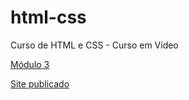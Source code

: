 # html-css
 Curso de HTML e CSS - Curso em Vídeo

 <a href="https://youtube.com/playlist?list=PLHz_AreHm4dmcAviDwiGgHbeEJToxbOpZ&si=dgUiBKVgB1F-h6jj">Módulo 3</a>

<a href="https://pedroairam.github.io/html-css/">Site publicado</a>